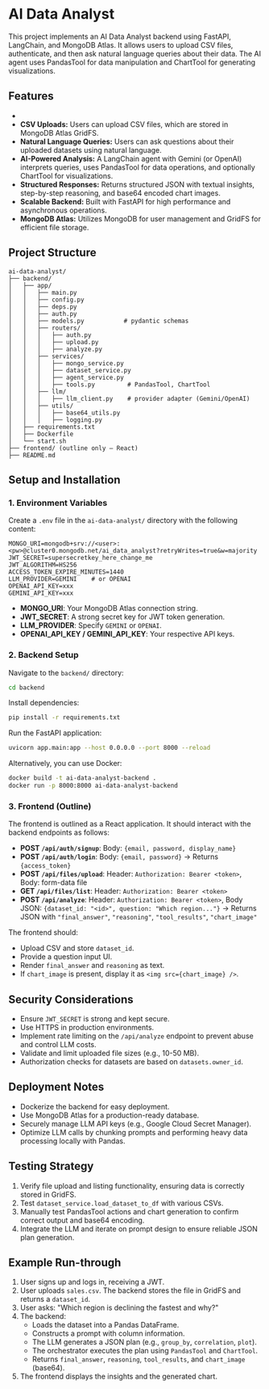 # AI Data Analyst

This project implements an AI Data Analyst backend using FastAPI, LangChain, and MongoDB Atlas. It allows users to upload CSV files, authenticate, and then ask natural language queries about their data. The AI agent uses PandasTool for data manipulation and ChartTool for generating visualizations.

## Features

* 
* **CSV Uploads:** Users can upload CSV files, which are stored in MongoDB Atlas GridFS.
* **Natural Language Queries:** Users can ask questions about their uploaded datasets using natural language.
* **AI-Powered Analysis:** A LangChain agent with Gemini (or OpenAI) interprets queries, uses PandasTool for data operations, and optionally ChartTool for visualizations.
* **Structured Responses:** Returns structured JSON with textual insights, step-by-step reasoning, and base64 encoded chart images.
* **Scalable Backend:** Built with FastAPI for high performance and asynchronous operations.
* **MongoDB Atlas:** Utilizes MongoDB for user management and GridFS for efficient file storage.

## Project Structure

```
ai-data-analyst/
├── backend/
│   ├── app/
│   │   ├── main.py
│   │   ├── config.py
│   │   ├── deps.py
│   │   ├── auth.py
│   │   ├── models.py           # pydantic schemas
│   │   ├── routers/
│   │   │   ├── auth.py
│   │   │   ├── upload.py
│   │   │   ├── analyze.py
│   │   ├── services/
│   │   │   ├── mongo_service.py
│   │   │   ├── dataset_service.py
│   │   │   ├── agent_service.py
│   │   │   ├── tools.py         # PandasTool, ChartTool
│   │   ├── llm/
│   │   │   ├── llm_client.py    # provider adapter (Gemini/OpenAI)
│   │   ├── utils/
│   │   │   ├── base64_utils.py
│   │   │   ├── logging.py
│   ├── requirements.txt
│   ├── Dockerfile
│   └── start.sh
├── frontend/ (outline only — React)
├── README.md
```

## Setup and Installation

### 1. Environment Variables

Create a `.env` file in the `ai-data-analyst/` directory with the following content:

```
MONGO_URI=mongodb+srv://<user>:<pw>@cluster0.mongodb.net/ai_data_analyst?retryWrites=true&w=majority
JWT_SECRET=supersecretkey_here_change_me
JWT_ALGORITHM=HS256
ACCESS_TOKEN_EXPIRE_MINUTES=1440
LLM_PROVIDER=GEMINI    # or OPENAI
OPENAI_API_KEY=xxx
GEMINI_API_KEY=xxx
```

* **MONGO_URI**: Your MongoDB Atlas connection string.
* **JWT_SECRET**: A strong secret key for JWT token generation.
* **LLM_PROVIDER**: Specify `GEMINI` or `OPENAI`.
* **OPENAI_API_KEY / GEMINI_API_KEY**: Your respective API keys.

### 2. Backend Setup

Navigate to the `backend/` directory:

```bash
cd backend
```

Install dependencies:

```bash
pip install -r requirements.txt
```

Run the FastAPI application:

```bash
uvicorn app.main:app --host 0.0.0.0 --port 8000 --reload
```

Alternatively, you can use Docker:

```bash
docker build -t ai-data-analyst-backend .
docker run -p 8000:8000 ai-data-analyst-backend
```

### 3. Frontend (Outline)

The frontend is outlined as a React application. It should interact with the backend endpoints as follows:

* **POST `/api/auth/signup`**: Body: `{email, password, display_name}`
* **POST `/api/auth/login`**: Body: `{email, password}` → Returns `{access_token}`
* **POST `/api/files/upload`**: Header: `Authorization: Bearer <token>`, Body: form-data file
* **GET `/api/files/list`**: Header: `Authorization: Bearer <token>`
* **POST `/api/analyze`**: Header: `Authorization: Bearer <token>`, Body JSON: `{dataset_id: "<id>", question: "Which region..."}` → Returns JSON with `"final_answer"`, `"reasoning"`, `"tool_results"`, `"chart_image"`

The frontend should:
* Upload CSV and store `dataset_id`.
* Provide a question input UI.
* Render `final_answer` and `reasoning` as text.
* If `chart_image` is present, display it as `<img src={chart_image} />`.

## Security Considerations

* Ensure `JWT_SECRET` is strong and kept secure.
* Use HTTPS in production environments.
* Implement rate limiting on the `/api/analyze` endpoint to prevent abuse and control LLM costs.
* Validate and limit uploaded file sizes (e.g., 10-50 MB).
* Authorization checks for datasets are based on `datasets.owner_id`.

## Deployment Notes

* Dockerize the backend for easy deployment.
* Use MongoDB Atlas for a production-ready database.
* Securely manage LLM API keys (e.g., Google Cloud Secret Manager).
* Optimize LLM calls by chunking prompts and performing heavy data processing locally with Pandas.

## Testing Strategy

1. Verify file upload and listing functionality, ensuring data is correctly stored in GridFS.
2. Test `dataset_service.load_dataset_to_df` with various CSVs.
3. Manually test PandasTool actions and chart generation to confirm correct output and base64 encoding.
4. Integrate the LLM and iterate on prompt design to ensure reliable JSON plan generation.

## Example Run-through

1. User signs up and logs in, receiving a JWT.
2. User uploads `sales.csv`. The backend stores the file in GridFS and returns a `dataset_id`.
3. User asks: "Which region is declining the fastest and why?"
4. The backend:
   * Loads the dataset into a Pandas DataFrame.
   * Constructs a prompt with column information.
   * The LLM generates a JSON plan (e.g., `group_by`, `correlation`, `plot`).
   * The orchestrator executes the plan using `PandasTool` and `ChartTool`.
   * Returns `final_answer`, `reasoning`, `tool_results`, and `chart_image` (base64).
5. The frontend displays the insights and the generated chart.